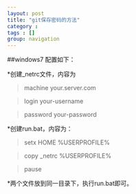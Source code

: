 ```yaml
---
layout: post
title: "git保存密码的方法"
category : 
tags : []
group: navigation
---
```



##windows7 配置如下：

*创建_netrc文件，内容为

>machine your.server.com

>login your-username

>password your-password

*创建run.bat，内容为：

>setx HOME %USERPROFILE%

>copy _netrc %USERPROFILE%

>pause

*两个文件放到同一目录下，执行run.bat即可。